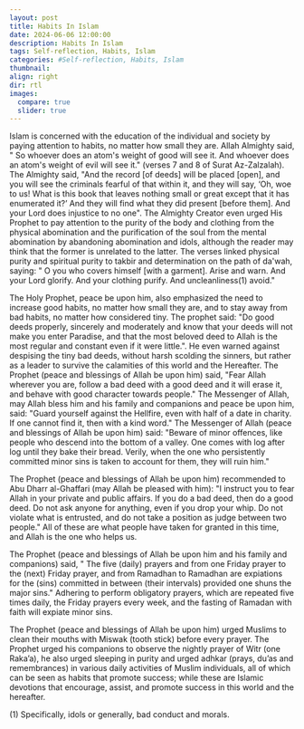 ```yaml
---
layout: post
title: Habits In Islam
date: 2024-06-06 12:00:00
description: Habits In Islam
tags: Self-reflection, Habits, Islam
categories: #Self-reflection, Habits, Islam
thumbnail:
align: right
dir: rtl
images:
  compare: true
  slider: true
---
```


Islam is concerned with the education of the individual and society by paying attention to habits, no matter how small they are. Allah Almighty said, " So whoever does an atom's weight of good will see it. And whoever does an atom's weight of evil will see it." (verses 7 and 8 of Surat Az-Zalzalah). The Almighty said, "And the record [of deeds] will be placed [open], and you will see the criminals fearful of that within it, and they will say, ‘Oh, woe to us! What is this book that leaves nothing small or great except that it has enumerated it?’ And they will find what they did present [before them]. And your Lord does injustice to no one". The Almighty Creator even urged His Prophet to pay attention to the purity of the body and clothing from the physical abomination and the purification of the soul from the mental abomination by abandoning abomination and idols, although the reader may think that the former is unrelated to the latter. The verses linked physical purity and spiritual purity to takbir and determination on the path of da'wah, saying: " O you who covers himself [with a garment]. Arise and warn. And your Lord glorify. And your clothing purify. And uncleanliness(1) avoid."

The Holy Prophet, peace be upon him, also emphasized the need to increase good habits, no matter how small they are, and to stay away from bad habits, no matter how considered tiny. The prophet said: "Do good deeds properly, sincerely and moderately and know that your deeds will not make you enter Paradise, and that the most beloved deed to Allah is the most regular and constant even if it were little.". He even warned against despising the tiny bad deeds, without harsh scolding the sinners, but rather as a leader to survive the calamities of this world and the Hereafter. The Prophet (peace and blessings of Allah be upon him) said, "Fear Allah wherever you are, follow a bad deed with a good deed and it will erase it, and behave with good character towards people." The Messenger of Allah, may Allah bless him and his family and companions and peace be upon him, said: "Guard yourself against the Hellfire, even with half of a date in charity. If one cannot find it, then with a kind word." The Messenger of Allah (peace and blessings of Allah be upon him) said: "Beware of minor offences, like people who descend into the bottom of a valley. One comes with log after log until they bake their bread. Verily, when the one who persistently committed minor sins is taken to account for them, they will ruin him."

The Prophet (peace and blessings of Allah be upon him) recommended to Abu Dharr al-Ghaffari (may Allah be pleased with him): "I instruct you to fear Allah in your private and public affairs. If you do a bad deed, then do a good deed. Do not ask anyone for anything, even if you drop your whip. Do not violate what is entrusted, and do not take a position as judge between two people." All of these are what people have taken for granted in this time, and Allah is the one who helps us.

The Prophet (peace and blessings of Allah be upon him and his family and companions) said, " The five (daily) prayers and from one Friday prayer to the (next) Friday prayer, and from Ramadhan to Ramadhan are expiations for the (sins) committed in between (their intervals) provided one shuns the major sins." Adhering to perform obligatory prayers, which are repeated five times daily, the Friday prayers every week, and the fasting of Ramadan with faith will expiate minor sins.

The Prophet (peace and blessings of Allah be upon him) urged Muslims to clean their mouths with Miswak (tooth stick) before every prayer. The Prophet urged his companions to observe the nightly prayer of Witr (one Raka’a), he also urged sleeping in purity and urged adhkar (prays, du’as and remembrances) in various daily activities of Muslim individuals, all of which can be seen as habits that promote success; while these are Islamic devotions that encourage, assist, and promote success in this world and the hereafter.

(1) Specifically, idols or generally, bad conduct and morals.
